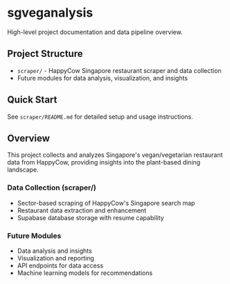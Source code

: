 # sgveganalysis

High-level project documentation and data pipeline overview.

## Project Structure

- `scraper/` - HappyCow Singapore restaurant scraper and data collection
- Future modules for data analysis, visualization, and insights

## Quick Start

See `scraper/README.md` for detailed setup and usage instructions.

## Overview

This project collects and analyzes Singapore's vegan/vegetarian restaurant data from HappyCow, providing insights into the plant-based dining landscape.

### Data Collection (scraper/)
- Sector-based scraping of HappyCow's Singapore search map
- Restaurant data extraction and enhancement
- Supabase database storage with resume capability

### Future Modules
- Data analysis and insights
- Visualization and reporting
- API endpoints for data access
- Machine learning models for recommendations